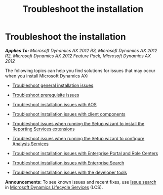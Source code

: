 ﻿---
title: Troubleshoot the installation
TOCTitle: Troubleshoot the installation
ms:assetid: f950cc1e-d3fb-4792-a2f8-cf9fe48ff752
ms:mtpsurl: https://technet.microsoft.com/en-us/library/Ee355092(v=AX.60)
ms:contentKeyID: 35133305
ms.date: 04/18/2014
mtps_version: v=AX.60
---

# Troubleshoot the installation 


_**Applies To:** Microsoft Dynamics AX 2012 R3, Microsoft Dynamics AX 2012 R2, Microsoft Dynamics AX 2012 Feature Pack, Microsoft Dynamics AX 2012_

The following topics can help you find solutions for issues that may occur when you install Microsoft Dynamics AX:

  - [Troubleshoot general installation issues](troubleshoot-general-installation-issues.md)

  - [Troubleshoot prerequisite issues](troubleshoot-prerequisite-issues.md)

  - [Troubleshoot installation issues with AOS](troubleshoot-installation-issues-with-aos.md)

  - [Troubleshoot installation issues with client components](troubleshoot-installation-issues-with-client-components.md)

  - [Troubleshoot issues when running the Setup wizard to install the Reporting Services extensions](troubleshoot-issues-when-running-the-setup-wizard-to-install-the-reporting-services-extensions.md)

  - [Troubleshoot issues when running the Setup wizard to configure Analysis Services](troubleshoot-issues-when-running-the-setup-wizard-to-configure-analysis-services.md)

  - [Troubleshoot installation issues with Enterprise Portal and Role Centers](troubleshoot-installation-issues-with-enterprise-portal-and-role-centers.md)

  - [Troubleshoot installation issues with Enterprise Search](troubleshoot-installation-issues-with-enterprise-search.md)

  - [Troubleshoot installation issues with the developer tools](troubleshoot-installation-issues-with-the-developer-tools.md)

  
**Announcements:** To see known issues and recent fixes, use [Issue search](http://go.microsoft.com/fwlink/?linkid=389258) in [Microsoft Dynamics Lifecycle Services](http://go.microsoft.com/fwlink/?linkid=306505) (LCS).

